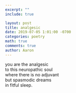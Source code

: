 ```yaml
---
excerpt: ""
include: true

layout: post
title: analgesic 
date: 2019-07-05 1:01:00 -0700
categories: poetry
math: true
comments: true
author: Aaron
---
```



you are the analgesic  
to this neuropathic soul  
where there is no adjuvant  
but spasmodic dreams  
in fitful sleep.
